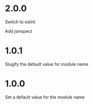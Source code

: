 # 2.0.0
Switch to eslint

Add jsinspect

# 1.0.1
Slugify the default value for module name

# 1.0.0
Set a default value for the module name
